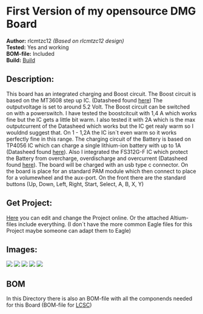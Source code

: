 # First Version of my opensource DMG Board

**Author:** rlcmtzc12 *(Based on rlcmtzc12 design)*  
**Tested:** Yes and working  
**BOM-file:** Included  
**Build:** [Build](https://www.sudomod.com/forum/viewtopic.php?f=43&t=6388)

## Description:

This board has an integrated charging and Boost circuit. The Boost circuit is based on the MT3608 step up IC. (Datasheed found [here](https://www.olimex.com/Products/Breadboarding/BB-PWR-3608/resources/MT3608.pdf)) The outputvoltage is set to around 5.2 Volt. The Boost circuit can be switched on with a powerswitch. I have tested the boostcitcuit with 1,4 A which works fine but the IC gets a little bit warm. I also tested it with 2A which is the max outputcurrent of the Datasheed which works but the IC get realy warm so I wouldnd suggest that. On 1 - 1,2A the IC isn´t even warm so it works perfectly fine in this range. The charging circuit of the Battery is based on TP4056 IC which can charge a single lithium-ion battery with up to 1A (Datasheed found [here](https://www.e-gizmo.net/oc/kits%20documents/TP4056-1A%20Li-ion%20Battery%20Charger/TP4056-1A%20Li-ion%20battery%20charger%20Manual.pdf)). Also I integrated the FS312G-F IC which protect the Battery from overcharge, overdischarge and overcurrent (Datasheed found [here](https://www.ic-fortune.com/upload/Download/FS312F-G-DS-12_EN.pdf)). The board will be charged with an usb type c connector. On the board is place for an standard PAM module which then connect to place for a volumewheel and the aux-port. On the front there are the standard buttons (Up, Down, Left, Right, Start, Select, A, B, X, Y)  

## Get Project:
[Here](https://easyeda.com/editor#id=|1b6bda1489604f5b8086fe82ce4b43ba|fd54b8f932f541aa9ddfa8aae15e51a3) you can edit and change the Project online. Or the attached Altium-files include everything. (I don´t have the more common Eagle files for this Project maybe someone can adapt them to Eagle)
## Images:

![](https://github.com/rlcmtzc/OpenGBZ/blob/master/OSDMG0v1/images/bottom_new.PNG)
![](https://github.com/rlcmtzc/OpenGBZ/blob/master/OSDMG0v1/images/top_new.PNG)
![](https://github.com/rlcmtzc/OpenGBZ/blob/master/OSDMG0v1/images/pcb_stack_front.jpg)
![](https://github.com/rlcmtzc/OpenGBZ/blob/master/OSDMG0v1/images/pcb_back.jpg)
![](https://github.com/rlcmtzc/OpenGBZ/blob/master/OSDMG0v1/images/pcb_back_soldered.jpg)

## BOM

In this Directory there is also an BOM-file with all the componends needed for this Board (BOM-file for [LCSC](https://lcsc.com/user/bom))
